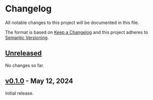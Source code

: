 # Changelog

All notable changes to this project will be documented in this file.

The format is based on [Keep a Changelog](http://keepachangelog.com/en/1.0.0/)
and this project adheres to [Semantic Versioning](http://semver.org/spec/v2.0.0.html).

## [Unreleased]

No changes so far.

## [v0.1.0] - May 12, 2024

Initial release.

[Unreleased]: https://github.com/julian7/configurer/
[v0.1.0]: https://github.com/julian7/configurer/tag/v0.1.0
